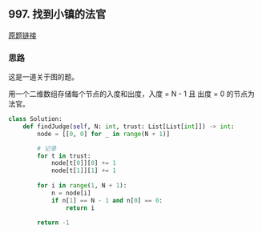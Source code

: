 ## 997. 找到小镇的法官

[原题链接](https://leetcode-cn.com/problems/find-the-town-judge)

### 思路

这是一道关于图的题。

用一个二维数组存储每个节点的入度和出度，入度 = N - 1 且 出度 = 0 的节点为法官。


```python
class Solution:
    def findJudge(self, N: int, trust: List[List[int]]) -> int:
        node = [[0, 0] for _ in range(N + 1)]

        # 记录
        for t in trust:
            node[t[0]][0] += 1
            node[t[1]][1] += 1
                
        for i in range(1, N + 1):
            n = node[i]
            if n[1] == N - 1 and n[0] == 0:
                return i

        return -1
```